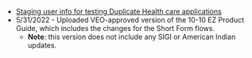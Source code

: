 
- [Staging user info for testing Duplicate Health care applications](https://github.com/department-of-veterans-affairs/va.gov-team-sensitive/blob/master/Administrative/vagov-users/staging-test-accounts-duplicate-healthcare-applications.md)
- 5/31/2022 - Uploaded VEO-approved version of the 10-10 EZ Product Guide, which includes the changes for the Short Form flows.
     - **Note**: this version does not include any SIGI or American Indian updates.
